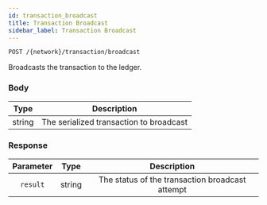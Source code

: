 ```yaml
---
id: transaction_broadcast
title: Transaction Broadcast
sidebar_label: Transaction Broadcast
---
```


```bash title=ENDPOINT
POST /{network}/transaction/broadcast
```

Broadcasts the transaction to the ledger.

### Body

|  Type  |               Description               |
|:------:|:---------------------------------------:|
| string | The serialized transaction to broadcast |

### Response

| Parameter |  Type  |                   Description                   |
|:---------:|:------:|:-----------------------------------------------:|
| `result`  | string | The status of the transaction broadcast attempt |
